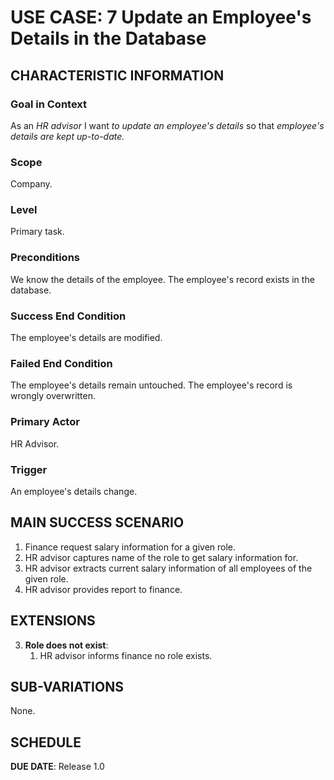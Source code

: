 # USE CASE: 7 Update an Employee's Details in the Database

## CHARACTERISTIC INFORMATION

### Goal in Context

As an *HR advisor* I want *to update an employee's details* so that *employee's details are kept up-to-date.*

### Scope

Company.

### Level

Primary task.

### Preconditions

We know the details of the employee. The employee's record exists in the database.

### Success End Condition

The employee's details are modified.

### Failed End Condition

The employee's details remain untouched. The employee's record is wrongly overwritten.

### Primary Actor

HR Advisor.

### Trigger

An employee's details change.

## MAIN SUCCESS SCENARIO

1. Finance request salary information for a given role.
2. HR advisor captures name of the role to get salary information for.
3. HR advisor extracts current salary information of all employees of the given role.
4. HR advisor provides report to finance.

## EXTENSIONS

3. **Role does not exist**:
    1. HR advisor informs finance no role exists.

## SUB-VARIATIONS

None.

## SCHEDULE

**DUE DATE**: Release 1.0